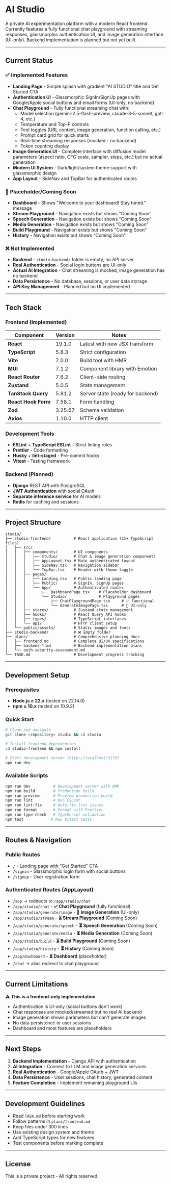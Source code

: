 # AI Studio

A private AI experimentation platform with a modern React frontend. Currently features a fully functional chat playground with streaming responses, glassmorphic authentication UI, and image generation interface (UI-only). Backend implementation is planned but not yet built.

---

## Current Status

### ✅ **Implemented Features**
- **Landing Page** - Simple splash with gradient "AI STUDIO" title and Get Started CTA
- **Authentication UI** - Glassmorphic SignIn/SignUp pages with Google/Apple social buttons and email forms (UI-only, no backend)
- **Chat Playground** - Fully functional streaming chat with:
  - Model selection (gemini-2.5-flash-preview, claude-3-5-sonnet, gpt-4, etc.)
  - Temperature and Top-P controls
  - Tool toggles (URL context, image generation, function calling, etc.)
  - Prompt card grid for quick starts
  - Real-time streaming responses (mocked - no backend)
  - Token counting display
- **Image Generation UI** - Complete interface with diffusion model parameters (aspect ratio, CFG scale, sampler, steps, etc.) but no actual generation
- **Modern UI System** - Dark/light/system theme support with glassmorphic design
- **App Layout** - SideNav and TopBar for authenticated routes

### 🚧 **Placeholder/Coming Soon**
- **Dashboard** - Shows "Welcome to your dashboard! Stay tuned." message
- **Stream Playground** - Navigation exists but shows "Coming Soon"
- **Speech Generation** - Navigation exists but shows "Coming Soon" 
- **Media Generation** - Navigation exists but shows "Coming Soon"
- **Build Playground** - Navigation exists but shows "Coming Soon"
- **History** - Navigation exists but shows "Coming Soon"

### ❌ **Not Implemented**
- **Backend** - `studio-backend/` folder is empty, no API server
- **Real Authentication** - Social login buttons are UI-only
- **Actual AI Integration** - Chat streaming is mocked, image generation has no backend
- **Data Persistence** - No database, sessions, or user data storage
- **API Key Management** - Planned but no UI implemented

---

## Tech Stack

### Frontend (Implemented)
| Component | Version | Notes |
|-----------|---------|-------|
| **React** | 19.1.0 | Latest with new JSX transform |
| **TypeScript** | 5.8.3 | Strict configuration |
| **Vite** | 7.0.0 | Build tool with HMR |
| **MUI** | 7.1.2 | Component library with Emotion |
| **React Router** | 7.6.2 | Client-side routing |
| **Zustand** | 5.0.5 | State management |
| **TanStack Query** | 5.81.2 | Server state (ready for backend) |
| **React Hook Form** | 7.58.1 | Form handling |
| **Zod** | 3.25.67 | Schema validation |
| **Axios** | 1.10.0 | HTTP client |

### Development Tools
- **ESLint** + **TypeScript ESLint** - Strict linting rules
- **Prettier** - Code formatting
- **Husky** + **lint-staged** - Pre-commit hooks
- **Vitest** - Testing framework

### Backend (Planned)
- **Django** REST API with PostgreSQL
- **JWT Authentication** with social OAuth
- **Separate inference service** for AI models
- **Redis** for caching and sessions

---

## Project Structure

```
studio/
├── studio-frontend/          # React application (31+ TypeScript files)
│   ├── src/
│   │   ├── components/       # UI components
│   │   │   ├── studio/       # Chat & image generation components
│   │   │   ├── AppLayout.tsx # Main authenticated layout
│   │   │   ├── SideNav.tsx   # Navigation sidebar
│   │   │   └── TopBar.tsx    # Header with theme toggle
│   │   ├── pages/
│   │   │   ├── Landing.tsx   # Public landing page
│   │   │   ├── Public/       # SignIn, SignUp pages
│   │   │   └── App/          # Authenticated routes
│   │   │       ├── DashboardPage.tsx    # Placeholder dashboard
│   │   │       └── Studio/              # Playground pages
│   │   │           ├── ChatPlaygroundPage.tsx     # ✅ Functional
│   │   │           └── GenerateImagePage.tsx      # 🎨 UI-only
│   │   ├── stores/           # Zustand state management
│   │   ├── hooks/            # React Query API hooks
│   │   ├── types/            # TypeScript interfaces
│   │   └── api/              # HTTP client setup
│   └── public/assets/        # Static images and fonts
├── studio-backend/           # ❌ Empty folder
├── plans/                    # Comprehensive planning docs
│   ├── frontend.md           # Complete UI/UX specifications
│   ├── backend-*.md          # Backend implementation plans
│   └── auth-security-assessment.md
└── TASK.md                   # Development progress tracking
```

---

## Development Setup

### Prerequisites
- **Node.js ≥ 22.x** (tested on 22.14.0)  
- **npm ≥ 10.x** (tested on 10.9.2)

### Quick Start
```bash
# Clone and navigate
git clone <repository> studio && cd studio

# Install frontend dependencies  
cd studio-frontend && npm install

# Start development server (http://localhost:5173)
npm run dev
```

### Available Scripts
```bash
npm run dev          # Development server with HMR
npm run build        # Production build
npm run preview      # Preview production build
npm run lint         # Run ESLint
npm run lint:fix     # Auto-fix lint issues
npm run format       # Format with Prettier
npm run type-check   # TypeScript validation
npm test            # Run Vitest tests
```

---

## Routes & Navigation

### Public Routes
- `/` - Landing page with "Get Started" CTA
- `/signin` - Glassmorphic login form with social buttons
- `/signup` - User registration form

### Authenticated Routes (AppLayout)
- `/app` → redirects to `/app/studio/chat`
- `/app/studio/chat` - **✅ Chat Playground** (fully functional)
- `/app/studio/generate/image` - **🎨 Image Generation** (UI-only)
- `/app/studio/stream` - **⏳ Stream Playground** (Coming Soon)
- `/app/studio/generate/speech` - **⏳ Speech Generation** (Coming Soon)
- `/app/studio/generate/media` - **⏳ Media Generation** (Coming Soon)
- `/app/studio/build` - **⏳ Build Playground** (Coming Soon)
- `/app/studio/history` - **⏳ History** (Coming Soon)
- `/app/dashboard` - **⏳ Dashboard** (placeholder)
- `/chat` → alias redirect to chat playground

---

## Current Limitations

⚠️ **This is a frontend-only implementation**
- Authentication is UI-only (social buttons don't work)
- Chat responses are mocked/streamed but no real AI backend
- Image generation shows parameters but can't generate images
- No data persistence or user sessions
- Dashboard and most features are placeholders

---

## Next Steps

1. **Backend Implementation** - Django API with authentication
2. **AI Integration** - Connect to LLM and image generation services  
3. **Real Authentication** - Google/Apple OAuth + JWT
4. **Data Persistence** - User sessions, chat history, generated content
5. **Feature Completion** - Implement remaining playground UIs

---

## Development Guidelines

- Read `TASK.md` before starting work
- Follow patterns in `plans/frontend.md` 
- Keep files under 300 lines
- Use existing design system and theme
- Add TypeScript types for new features
- Test components before marking complete

---

## License

This is a private project - All rights reserved.